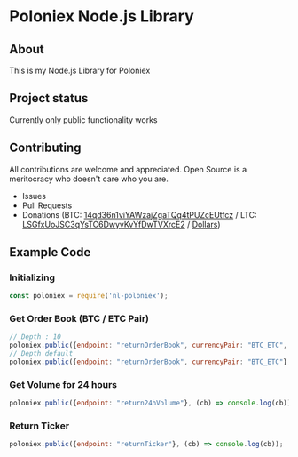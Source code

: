 # Poloniex Node.js Library

## About

This is my Node.js Library for Poloniex

## Project status

Currently only public functionality works

## Contributing

All contributions are welcome and appreciated. Open Source is a meritocracy who doesn't care who you are.

* Issues
* Pull Requests
* Donations (BTC: [14qd36n1viYAWzajZgaTQq4tPUZcEUtfcz](http://blockr.io/address/info/14qd36n1viYAWzajZgaTQq4tPUZcEUtfcz) / LTC: [LSGfxUoJSC3qYsTC6DwyvKvYfDwTVXrcE2](http://ltc.blockr.io/address/info/LSGfxUoJSC3qYsTC6DwyvKvYfDwTVXrcE2) / [Dollars](https://donate.nolim1t.co))

## Example Code

### Initializing

```javascript
const poloniex = require('nl-poloniex');
```

### Get Order Book (BTC / ETC Pair)

```javascript
// Depth : 10
poloniex.public({endpoint: "returnOrderBook", currencyPair: "BTC_ETC", depth: 10}, (cb) => console.log(cb));
// Depth default
poloniex.public({endpoint: "returnOrderBook", currencyPair: "BTC_ETC"}, (cb) => console.log(cb));
```

### Get Volume for 24 hours

```javascript
poloniex.public({endpoint: "return24hVolume"}, (cb) => console.log(cb));
```

### Return Ticker

```javascript
poloniex.public({endpoint: "returnTicker"}, (cb) => console.log(cb));
```
